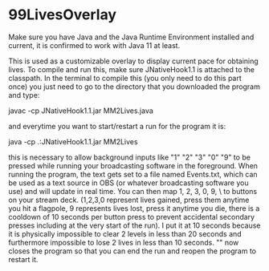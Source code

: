 # 99LivesOverlay

Make sure you have Java and the Java Runtime Environment installed and current, it is confirmed to work with Java 11 at least.

This is used as a customizable overlay to display current pace for obtaining lives. To compile and run this, make sure JNativeHook1.1 is attached to the classpath. In the terminal to compile this (you only need to do this part once) you just need to go to the directory that you downloaded the program and type:

javac -cp JNativeHook1.1.jar MM2Lives.java

and everytime you want to start/restart a run for the program it is:

java -cp .:JNativeHook1.1.jar MM2Lives

this is necessary to allow background inputs like "1" "2" "3" "0" "9" to be pressed while running your broadcasting software in the foreground. When running the program, the text gets set to a file named Events.txt, which can be used as a text source in OBS (or whatever broadcasting software you use) and will update in real time. You can then map 1, 2, 3, 0, 9, \ to buttons on your stream deck. (1,2,3,0 represent lives gained, press them anytime you hit a flagpole, 9 represents lives lost, press it anytime you die, there is a cooldown of 10 seconds per button press to prevent accidental secondary presses including at the very start of the run). I put it at 10 seconds because it is physically impossible to clear 2 levels in less than 20 seconds and furthermore impossible to lose 2 lives in less than 10 seconds. "\" now closes the program so that you can end the run and reopen the program to restart it.
